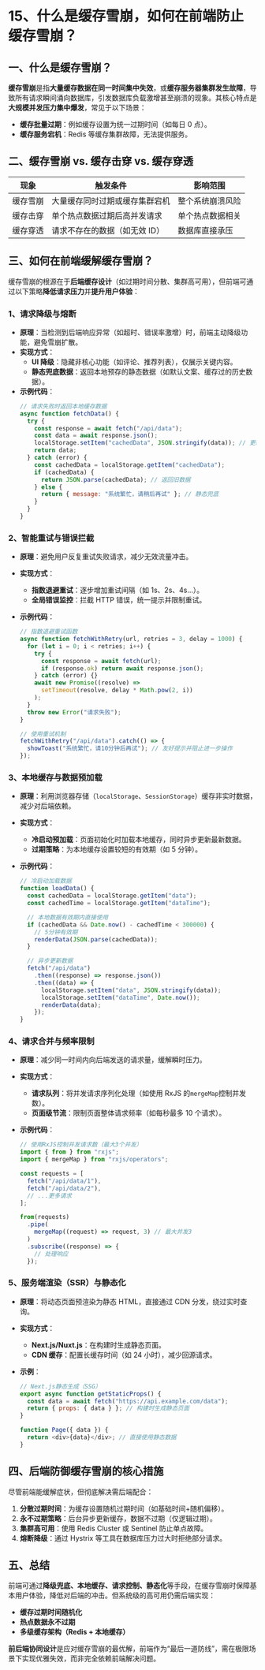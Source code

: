 # 15、什么是缓存雪崩，如何在前端防止缓存雪崩？

## 一、什么是缓存雪崩？

**缓存雪崩**是指**大量缓存数据在同一时间集中失效**，或**缓存服务器集群发生故障**，导致所有请求瞬间涌向数据库，引发数据库负载激增甚至崩溃的现象。其核心特点是**大规模并发压力集中爆发**，常见于以下场景：

- **缓存批量过期**：例如缓存设置为统一过期时间（如每日 0 点）。
- **缓存服务宕机**：Redis 等缓存集群故障，无法提供服务。

## 二、缓存雪崩 vs. 缓存击穿 vs. 缓存穿透

| **现象** | **触发条件**                   | **影响范围**     |
| -------- | ------------------------------ | ---------------- |
| 缓存雪崩 | 大量缓存同时过期或缓存集群宕机 | 整个系统崩溃风险 |
| 缓存击穿 | 单个热点数据过期后高并发请求   | 单个热点数据相关 |
| 缓存穿透 | 请求不存在的数据（如无效 ID）  | 数据库直接承压   |

## 三、如何在前端缓解缓存雪崩？

缓存雪崩的根源在于**后端缓存设计**（如过期时间分散、集群高可用），但前端可通过以下策略**降低请求压力**并**提升用户体验**：

### 1、请求降级与熔断

- **原理**：当检测到后端响应异常（如超时、错误率激增）时，前端主动降级功能，避免雪崩扩散。
- **实现方式**：
  - **UI 降级**：隐藏非核心功能（如评论、推荐列表），仅展示关键内容。
  - **静态兜底数据**：返回本地预存的静态数据（如默认文案、缓存过的历史数据）。
- **示例代码**：
  ```javascript
  // 请求失败时返回本地缓存数据
  async function fetchData() {
    try {
      const response = await fetch("/api/data");
      const data = await response.json();
      localStorage.setItem("cachedData", JSON.stringify(data)); // 更新本地缓存
      return data;
    } catch (error) {
      const cachedData = localStorage.getItem("cachedData");
      if (cachedData) {
        return JSON.parse(cachedData); // 返回旧数据
      } else {
        return { message: "系统繁忙，请稍后再试" }; // 静态兜底
      }
    }
  }
  ```

### 2、智能重试与错误拦截

- **原理**：避免用户反复重试失败请求，减少无效流量冲击。
- **实现方式**：
  - **指数退避重试**：逐步增加重试间隔（如 1s、2s、4s…）。
  - **全局错误监控**：拦截 HTTP 错误，统一提示并限制重试。
- **示例代码**：

  ```javascript
  // 指数退避重试函数
  async function fetchWithRetry(url, retries = 3, delay = 1000) {
    for (let i = 0; i < retries; i++) {
      try {
        const response = await fetch(url);
        if (response.ok) return await response.json();
      } catch (error) {}
      await new Promise((resolve) =>
        setTimeout(resolve, delay * Math.pow(2, i))
      );
    }
    throw new Error("请求失败");
  }

  // 使用重试机制
  fetchWithRetry("/api/data").catch(() => {
    showToast("系统繁忙，请10分钟后再试"); // 友好提示并阻止进一步操作
  });
  ```

### 3、本地缓存与数据预加载

- **原理**：利用浏览器存储（`localStorage`、`SessionStorage`）缓存非实时数据，减少对后端依赖。
- **实现方式**：
  - **冷启动预加载**：页面初始化时加载本地缓存，同时异步更新最新数据。
  - **过期策略**：为本地缓存设置较短的有效期（如 5 分钟）。
- **示例代码**：

  ```javascript
  // 冷启动加载数据
  function loadData() {
    const cachedData = localStorage.getItem("data");
    const cachedTime = localStorage.getItem("dataTime");

    // 本地数据有效期内直接使用
    if (cachedData && Date.now() - cachedTime < 300000) {
      // 5分钟有效期
      renderData(JSON.parse(cachedData));
    }

    // 异步更新数据
    fetch("/api/data")
      .then((response) => response.json())
      .then((data) => {
        localStorage.setItem("data", JSON.stringify(data));
        localStorage.setItem("dataTime", Date.now());
        renderData(data);
      });
  }
  ```

### 4、请求合并与频率限制

- **原理**：减少同一时间内向后端发送的请求量，缓解瞬时压力。
- **实现方式**：
  - **请求队列**：将并发请求序列化处理（如使用 RxJS 的`mergeMap`控制并发数）。
  - **页面级节流**：限制页面整体请求频率（如每秒最多 10 个请求）。
- **示例代码**：

  ```javascript
  // 使用RxJS控制并发请求数（最大3个并发）
  import { from } from "rxjs";
  import { mergeMap } from "rxjs/operators";

  const requests = [
    fetch("/api/data/1"),
    fetch("/api/data/2"),
    // ...更多请求
  ];

  from(requests)
    .pipe(
      mergeMap((request) => request, 3) // 最大并发3
    )
    .subscribe((response) => {
      // 处理响应
    });
  ```

### 5、服务端渲染（SSR）与静态化

- **原理**：将动态页面预渲染为静态 HTML，直接通过 CDN 分发，绕过实时查询。
- **实现方式**：
  - **Next.js/Nuxt.js**：在构建时生成静态页面。
  - **CDN 缓存**：配置长缓存时间（如 24 小时），减少回源请求。
- **示例**：

  ```javascript
  // Next.js静态生成（SSG）
  export async function getStaticProps() {
    const data = await fetch("https://api.example.com/data");
    return { props: { data } }; // 构建时生成静态页面
  }

  function Page({ data }) {
    return <div>{data}</div>; // 直接使用静态数据
  }
  ```

## 四、后端防御缓存雪崩的核心措施

尽管前端能缓解症状，但彻底解决需后端配合：

1. **分散过期时间**：为缓存设置随机过期时间（如基础时间+随机偏移）。
2. **永不过期策略**：后台异步更新缓存，数据不过期（仅逻辑过期）。
3. **集群高可用**：使用 Redis Cluster 或 Sentinel 防止单点故障。
4. **熔断降级**：通过 Hystrix 等工具在数据库压力过大时拒绝部分请求。

## 五、总结

前端可通过**降级兜底、本地缓存、请求控制、静态化**等手段，在缓存雪崩时保障基本用户体验，降低对后端的冲击。但系统级的高可用仍需后端实现：

- **缓存过期时间随机化**
- **热点数据永不过期**
- **多级缓存架构（Redis + 本地缓存）**

**前后端协同设计**是应对缓存雪崩的最优解，前端作为“最后一道防线”，需在极限场景下实现优雅失效，而非完全依赖前端解决问题。
